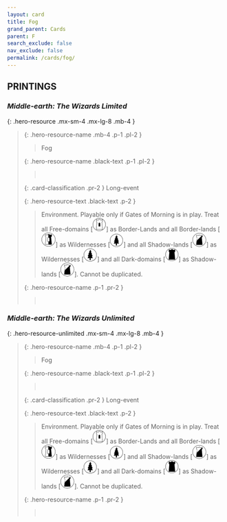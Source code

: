 ```yaml
---
layout: card
title: Fog
grand_parent: Cards
parent: F
search_exclude: false
nav_exclude: false
permalink: /cards/fog/
---
```


## PRINTINGS


### _Middle-earth: The Wizards Limited_

{: .hero-resource .mx-sm-4 .mx-lg-8 .mb-4 }
> {: .hero-resource-name .mb-4 .p-1 .pl-2 }
> > <div class="card-mp"></div>
> > <div class="card-name">Fog</div>
>
> {: .hero-resource-name .black-text .p-1 .pl-2 }
> > &nbsp;
>
> {: .card-classification .pr-2 }
> Long-event
>
> {: .hero-resource-text .black-text .p-2 }
> > Environment. Playable only if Gates of Morning is in play. Treat all Free-domains \[![](/assets/images/free-domain.svg)] as Border-Lands and all Border-lands \[![](/assets/images/border-land.svg)] as Wildernesses \[![](/assets/images/wilderness.svg)] and all Shadow-lands \[![](/assets/images/shadow-land.svg)] as Wildernesses \[![](/assets/images/wilderness.svg)] and all Dark-domains \[![](/assets/images/dark-domain.svg)] as Shadow-lands \[![](/assets/images/shadow-land.svg)]. Cannot be duplicated. 
> 
> {: .hero-resource-name .p-1 .pr-2 }
> > <div class="card-shield"></div>
> > <div class="card-corruption">&nbsp;</div>

### _Middle-earth: The Wizards Unlimited_

{: .hero-resource-unlimited .mx-sm-4 .mx-lg-8 .mb-4 }
> {: .hero-resource-name .mb-4 .p-1 .pl-2 }
> > <div class="card-mp"></div>
> > <div class="card-name">Fog</div>
>
> {: .hero-resource-name .black-text .p-1 .pl-2 }
> > &nbsp;
>
> {: .card-classification .pr-2 }
> Long-event
>
> {: .hero-resource-text .black-text .p-2 }
> > Environment. Playable only if Gates of Morning is in play. Treat all Free-domains \[![](/assets/images/free-domain.svg)] as Border-Lands and all Border-lands \[![](/assets/images/border-land.svg)] as Wildernesses \[![](/assets/images/wilderness.svg)] and all Shadow-lands \[![](/assets/images/shadow-land.svg)] as Wildernesses \[![](/assets/images/wilderness.svg)] and all Dark-domains \[![](/assets/images/dark-domain.svg)] as Shadow-lands \[![](/assets/images/shadow-land.svg)]. Cannot be duplicated. 
> 
> {: .hero-resource-name .p-1 .pr-2 }
> > <div class="card-shield"></div>
> > <div class="card-corruption">&nbsp;</div>

